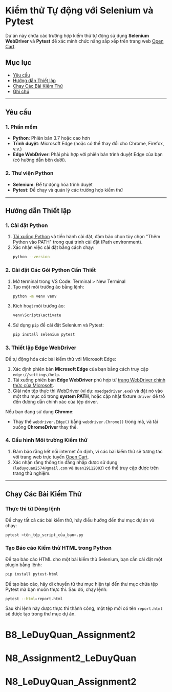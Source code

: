 
# Kiểm thử Tự động với Selenium và Pytest

Dự án này chứa các trường hợp kiểm thử tự động sử dụng **Selenium WebDriver** và **Pytest** để xác minh chức năng sắp xếp trên trang web [Open Cart](https://demo.opencart.com/en-gb?route=common/home).

## Mục lục
- [Yêu cầu](#yêu-cầu)
- [Hướng dẫn Thiết lập](#hướng-dẫn-thiết-lập)
- [Chạy Các Bài Kiểm Thử](#chạy-các-bài-kiểm-thử)
- [Ghi chú](#ghi-chú)

---

## Yêu cầu

### 1. Phần mềm
- **Python**: Phiên bản 3.7 hoặc cao hơn
- **Trình duyệt**: Microsoft Edge (hoặc có thể thay đổi cho Chrome, Firefox, v.v.)
- **Edge WebDriver**: Phải phù hợp với phiên bản trình duyệt Edge của bạn (có hướng dẫn bên dưới).

### 2. Thư viện Python
- **Selenium**: Để tự động hóa trình duyệt
- **Pytest**: Để chạy và quản lý các trường hợp kiểm thử

---

## Hướng dẫn Thiết lập

### 1. Cài đặt Python
1. [Tải xuống Python](https://www.python.org/downloads/) và tiến hành cài đặt, đảm bảo chọn tùy chọn "Thêm Python vào PATH" trong quá trình cài đặt (Path environment).
2. Xác nhận việc cài đặt bằng cách chạy:
   ```bash
   python --version
   ```

### 2. Cài đặt Các Gói Python Cần Thiết
1. Mở terminal trong VS Code: Terminal > New Terminal
2. Tạo một môi trường ảo bằng lệnh:
   ```bash
   python -m venv venv
   ```
3. Kích hoạt môi trường ảo:
   ```bash
   venv\Scripts\activate
   ```
4. Sử dụng `pip` để cài đặt Selenium và Pytest:
   ```bash
   pip install selenium pytest
   ```

### 3. Thiết lập Edge WebDriver
Để tự động hóa các bài kiểm thử với Microsoft Edge:
1. Xác định phiên bản **Microsoft Edge** của bạn bằng cách truy cập `edge://settings/help`.
2. Tải xuống phiên bản **Edge WebDriver** phù hợp từ [trang WebDriver chính thức của Microsoft](https://developer.microsoft.com/en-us/microsoft-edge/tools/webdriver/).
3. Giải nén tệp thực thi WebDriver (ví dụ: `msedgedriver.exe`) và đặt nó vào một thư mục có trong **system PATH**, hoặc cập nhật fixture `driver` để trỏ đến đường dẫn chính xác của tệp driver.

Nếu bạn đang sử dụng **Chrome**:
- Thay thế `webdriver.Edge()` bằng `webdriver.Chrome()` trong mã, và tải xuống **ChromeDriver** thay thế.

### 4. Cấu hình Môi trường Kiểm thử
1. Đảm bảo rằng kết nối internet ổn định, vì các bài kiểm thử sẽ tương tác với trang web trực tuyến [Open Cart](https://demo.opencart.com/en-gb?route=common/home).
2. Xác nhận rằng thông tin đăng nhập được sử dụng (`leduyquan2574@gmail.com` và `Quan19112003`) có thể truy cập được trên trang thử nghiệm.

---

## Chạy Các Bài Kiểm Thử

### Thực thi từ Dòng lệnh
Để chạy tất cả các bài kiểm thử, hãy điều hướng đến thư mục dự án và chạy:
   ```bash
   pytest <tên_tệp_script_của_bạn>.py
   ```

### Tạo Báo cáo Kiểm thử HTML trong Python
Để tạo báo cáo HTML cho một bài kiểm thử Selenium, bạn cần cài đặt một plugin bằng lệnh: 
```bash
pip install pytest-html
```
Để tạo báo cáo, hãy di chuyển từ thư mục hiện tại đến thư mục chứa tệp Pytest mà bạn muốn thực thi. Sau đó, chạy lệnh: 
```bash
pytest --html=report.html
```

Sau khi lệnh này được thực thi thành công, một tệp mới có tên `report.html` sẽ được tạo trong thư mục dự án.

# B8_LeDuyQuan_Assignment2
# N8_Assignment2_LeDuyQuan
# N8_LeDuyQuan_Assignment2
